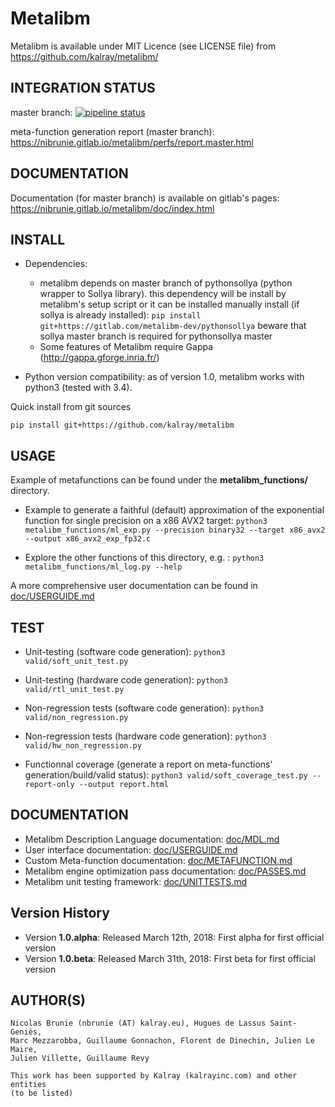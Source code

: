 # Metalibm

Metalibm is available under MIT Licence (see LICENSE file) from https://github.com/kalray/metalibm/

## INTEGRATION STATUS
master branch: [![pipeline status](https://gitlab.com/nibrunie/metalibm_github/badges/master/pipeline.svg)](https://gitlab.com/nibrunie/metalibm_github/commits/master)

meta-function generation report (master branch): https://nibrunie.gitlab.io/metalibm/perfs/report.master.html

## DOCUMENTATION

Documentation (for master branch) is available on gitlab's pages: https://nibrunie.gitlab.io/metalibm/doc/index.html


## INSTALL

* Dependencies:
    - metalibm depends on master branch of pythonsollya (python wrapper to Sollya library).
      this dependency will be install by metalibm's setup script or it can be installed manually
        install (if sollya is already installed): `pip install git+https://gitlab.com/metalibm-dev/pythonsollya`
        beware that sollya master branch is required for pythonsollya master
    - Some features of Metalibm require Gappa (http://gappa.gforge.inria.fr/)

* Python version compatibility: as of version 1.0, metalibm works with python3 (tested with 3.4).

Quick install from git sources
```
pip install git+https://github.com/kalray/metalibm
```

## USAGE
Example of metafunctions can be found under the **metalibm_functions/** directory.

* Example to generate a faithful (default) approximation of the exponential function for single precision on a x86 AVX2 target:
```python3 metalibm_functions/ml_exp.py --precision binary32 --target x86_avx2 --output x86_avx2_exp_fp32.c ```

* Explore the other functions of this directory, e.g. :
``` python3 metalibm_functions/ml_log.py --help  ```

A more comprehensive user documentation can be found in [doc/USERGUIDE.md](https://github.com/kalray/metalibm/blob/master/doc/USERGUIDE.md)


## TEST
* Unit-testing (software code generation):
  ``` python3 valid/soft_unit_test.py ```
* Unit-testing (hardware code generation):
  ``` python3 valid/rtl_unit_test.py ```

* Non-regression tests (software code generation):
  ``` python3 valid/non_regression.py ```
* Non-regression tests (hardware code generation):
  ``` python3 valid/hw_non_regression.py ```

* Functionnal coverage (generate a report on meta-functions' generation/build/valid status):
  ``` python3 valid/soft_coverage_test.py --report-only --output report.html ```

## DOCUMENTATION

* Metalibm Description Language documentation:  [doc/MDL.md](https://github.com/kalray/metalibm/blob/master/doc/MDL.md)
* User interface documentation: [doc/USERGUIDE.md](https://github.com/kalray/metalibm/blob/master/doc/USERGUIDE.md)
* Custom Meta-function documentation: [doc/METAFUNCTION.md](https://github.com/kalray/metalibm/blob/master/doc/METAFUNCTION.md)
* Metalibm engine optimization pass documentation: [doc/PASSES.md](https://github.com/kalray/metalibm/blob/master/doc/PASSES.md)
* Metalibm unit testing framework: [doc/UNITTESTS.md](https://github.com/kalray/metalibm/blob/master/doc/UNITTESTS.md)

## Version History

- Version **1.0.alpha**: Released March 12th, 2018: First alpha for first official version
- Version **1.0.beta**:  Released March 31th, 2018: First beta for first official version



## AUTHOR(S)

    Nicolas Brunie (nbrunie (AT) kalray.eu), Hugues de Lassus Saint-Geniès,
    Marc Mezzarobba, Guillaume Gonnachon, Florent de Dinechin, Julien Le Maire,
    Julien Villette, Guillaume Revy

    This work has been supported by Kalray (kalrayinc.com) and other entities
    (to be listed)
